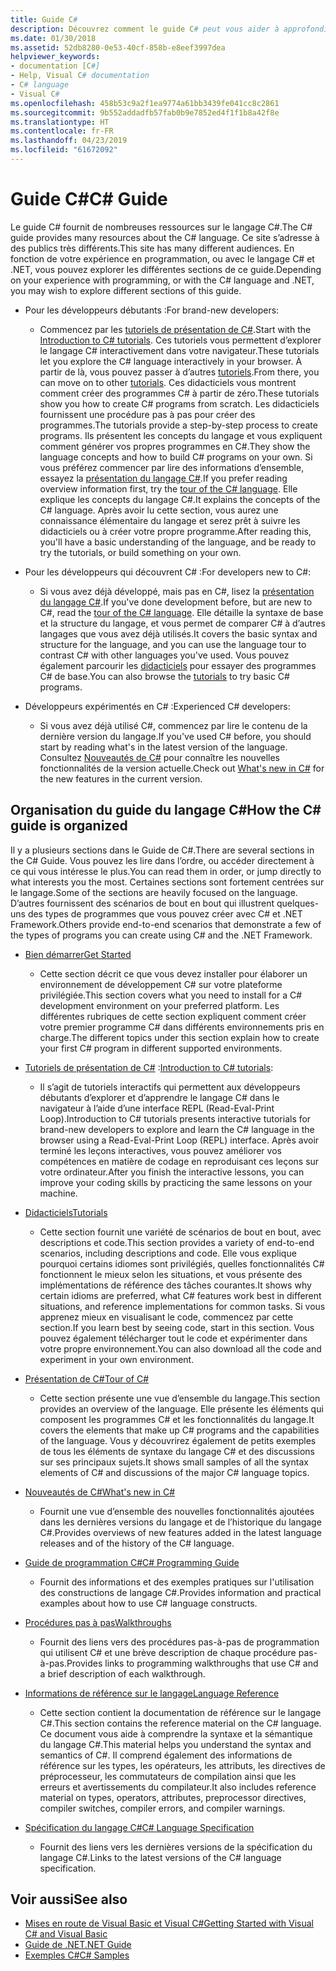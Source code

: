 ```yaml
---
title: Guide C#
description: Découvrez comment le guide C# peut vous aider à approfondir vos connaissances en C#, que vous soyez développeur débutant ou expert chevronné.
ms.date: 01/30/2018
ms.assetid: 52db8280-0e53-40cf-858b-e8eef3997dea
helpviewer_keywords:
- documentation [C#]
- Help, Visual C# documentation
- C# language
- Visual C#
ms.openlocfilehash: 458b53c9a2f1ea9774a61bb3439fe041cc8c2861
ms.sourcegitcommit: 9b552addadfb57fab0b9e7852ed4f1f1b8a42f8e
ms.translationtype: HT
ms.contentlocale: fr-FR
ms.lasthandoff: 04/23/2019
ms.locfileid: "61672092"
---
```

# <a name="c-guide"></a><span data-ttu-id="93373-103">Guide C#</span><span class="sxs-lookup"><span data-stu-id="93373-103">C# Guide</span></span>

<span data-ttu-id="93373-104">Le guide C# fournit de nombreuses ressources sur le langage C#.</span><span class="sxs-lookup"><span data-stu-id="93373-104">The C# guide provides many resources about the C# language.</span></span> <span data-ttu-id="93373-105">Ce site s’adresse à des publics très différents.</span><span class="sxs-lookup"><span data-stu-id="93373-105">This site has many different audiences.</span></span> <span data-ttu-id="93373-106">En fonction de votre expérience en programmation, ou avec le langage C# et .NET, vous pouvez explorer les différentes sections de ce guide.</span><span class="sxs-lookup"><span data-stu-id="93373-106">Depending on your experience with programming, or with the C# language and .NET, you may wish to explore different sections of this guide.</span></span>

* <span data-ttu-id="93373-107">Pour les développeurs débutants :</span><span class="sxs-lookup"><span data-stu-id="93373-107">For brand-new developers:</span></span>
  * <span data-ttu-id="93373-108">Commencez par les [tutoriels de présentation de C#](tutorials/intro-to-csharp/index.md).</span><span class="sxs-lookup"><span data-stu-id="93373-108">Start with the [Introduction to C# tutorials](tutorials/intro-to-csharp/index.md).</span></span> <span data-ttu-id="93373-109">Ces tutoriels vous permettent d’explorer le langage C# interactivement dans votre navigateur.</span><span class="sxs-lookup"><span data-stu-id="93373-109">These tutorials let you explore the C# language interactively in your browser.</span></span> <span data-ttu-id="93373-110">À partir de là, vous pouvez passer à d’autres [tutoriels](tutorials/index.md).</span><span class="sxs-lookup"><span data-stu-id="93373-110">From there, you can move on to other [tutorials](tutorials/index.md).</span></span> <span data-ttu-id="93373-111">Ces didacticiels vous montrent comment créer des programmes C# à partir de zéro.</span><span class="sxs-lookup"><span data-stu-id="93373-111">These tutorials show you how to create C# programs from scratch.</span></span> <span data-ttu-id="93373-112">Les didacticiels fournissent une procédure pas à pas pour créer des programmes.</span><span class="sxs-lookup"><span data-stu-id="93373-112">The tutorials provide a step-by-step process to create programs.</span></span> <span data-ttu-id="93373-113">Ils présentent les concepts du langage et vous expliquent comment générer vos propres programmes en C#.</span><span class="sxs-lookup"><span data-stu-id="93373-113">They show the language concepts and how to build C# programs on your own.</span></span> <span data-ttu-id="93373-114">Si vous préférez commencer par lire des informations d’ensemble, essayez la [présentation du langage C#](tour-of-csharp/index.md).</span><span class="sxs-lookup"><span data-stu-id="93373-114">If you prefer reading overview information first, try the [tour of the C# language](tour-of-csharp/index.md).</span></span> <span data-ttu-id="93373-115">Elle explique les concepts du langage C#.</span><span class="sxs-lookup"><span data-stu-id="93373-115">It explains the concepts of the C# language.</span></span> <span data-ttu-id="93373-116">Après avoir lu cette section, vous aurez une connaissance élémentaire du langage et serez prêt à suivre les didacticiels ou à créer votre propre programme.</span><span class="sxs-lookup"><span data-stu-id="93373-116">After reading this, you'll have a basic understanding of the language, and be ready to try the tutorials, or build something on your own.</span></span>

* <span data-ttu-id="93373-117">Pour les développeurs qui découvrent C# :</span><span class="sxs-lookup"><span data-stu-id="93373-117">For developers new to C#:</span></span>
  * <span data-ttu-id="93373-118">Si vous avez déjà développé, mais pas en C#, lisez la [présentation du langage C#](tour-of-csharp/index.md).</span><span class="sxs-lookup"><span data-stu-id="93373-118">If you've done development before, but are new to C#, read the [tour of the C# language](tour-of-csharp/index.md).</span></span> <span data-ttu-id="93373-119">Elle détaille la syntaxe de base et la structure du langage, et vous permet de comparer C# à d’autres langages que vous avez déjà utilisés.</span><span class="sxs-lookup"><span data-stu-id="93373-119">It covers the basic syntax and structure for the language, and you can use the language tour to contrast C# with other languages you've used.</span></span> <span data-ttu-id="93373-120">Vous pouvez également parcourir les [didacticiels](tutorials/index.md) pour essayer des programmes C# de base.</span><span class="sxs-lookup"><span data-stu-id="93373-120">You can also browse the [tutorials](tutorials/index.md) to try basic C# programs.</span></span>

* <span data-ttu-id="93373-121">Développeurs expérimentés en C# :</span><span class="sxs-lookup"><span data-stu-id="93373-121">Experienced C# developers:</span></span>
  * <span data-ttu-id="93373-122">Si vous avez déjà utilisé C#, commencez par lire le contenu de la dernière version du langage.</span><span class="sxs-lookup"><span data-stu-id="93373-122">If you've used C# before, you should start by reading what's in the latest version of the language.</span></span> <span data-ttu-id="93373-123">Consultez [Nouveautés de C#](whats-new/index.md) pour connaître les nouvelles fonctionnalités de la version actuelle.</span><span class="sxs-lookup"><span data-stu-id="93373-123">Check out [What's new in C#](whats-new/index.md) for the new features in the current version.</span></span>

## <a name="how-the-c-guide-is-organized"></a><span data-ttu-id="93373-124">Organisation du guide du langage C#</span><span class="sxs-lookup"><span data-stu-id="93373-124">How the C# guide is organized</span></span>

<span data-ttu-id="93373-125">Il y a plusieurs sections dans le Guide de C#.</span><span class="sxs-lookup"><span data-stu-id="93373-125">There are several sections in the C# Guide.</span></span> <span data-ttu-id="93373-126">Vous pouvez les lire dans l’ordre, ou accéder directement à ce qui vous intéresse le plus.</span><span class="sxs-lookup"><span data-stu-id="93373-126">You can read them in order, or jump directly to what interests you the most.</span></span> <span data-ttu-id="93373-127">Certaines sections sont fortement centrées sur le langage.</span><span class="sxs-lookup"><span data-stu-id="93373-127">Some of the sections are heavily focused on the language.</span></span> <span data-ttu-id="93373-128">D’autres fournissent des scénarios de bout en bout qui illustrent quelques-uns des types de programmes que vous pouvez créer avec C# et .NET Framework.</span><span class="sxs-lookup"><span data-stu-id="93373-128">Others provide end-to-end scenarios that demonstrate a few of the types of programs you can create using C# and the .NET Framework.</span></span>

* [<span data-ttu-id="93373-129">Bien démarrer</span><span class="sxs-lookup"><span data-stu-id="93373-129">Get Started</span></span>](getting-started/index.md)
  * <span data-ttu-id="93373-130">Cette section décrit ce que vous devez installer pour élaborer un environnement de développement C# sur votre plateforme privilégiée.</span><span class="sxs-lookup"><span data-stu-id="93373-130">This section covers what you need to install for a C# development environment on your preferred platform.</span></span> <span data-ttu-id="93373-131">Les différentes rubriques de cette section expliquent comment créer votre premier programme C# dans différents environnements pris en charge.</span><span class="sxs-lookup"><span data-stu-id="93373-131">The different topics under this section explain how to create your first C# program in different supported environments.</span></span>

* <span data-ttu-id="93373-132">[Tutoriels de présentation de C#](tutorials/intro-to-csharp/index.md) :</span><span class="sxs-lookup"><span data-stu-id="93373-132">[Introduction to C# tutorials](tutorials/intro-to-csharp/index.md):</span></span>
  * <span data-ttu-id="93373-133">Il s’agit de tutoriels interactifs qui permettent aux développeurs débutants d’explorer et d’apprendre le langage C# dans le navigateur à l’aide d’une interface REPL (Read-Eval-Print Loop).</span><span class="sxs-lookup"><span data-stu-id="93373-133">Introduction to C# tutorials presents interactive tutorials for brand-new developers to explore and learn the C# language in the browser using a Read-Eval-Print Loop (REPL) interface.</span></span> <span data-ttu-id="93373-134">Après avoir terminé les leçons interactives, vous pouvez améliorer vos compétences en matière de codage en reproduisant ces leçons sur votre ordinateur.</span><span class="sxs-lookup"><span data-stu-id="93373-134">After you finish the interactive lessons, you can improve your coding skills by practicing the same lessons on your machine.</span></span>

* [<span data-ttu-id="93373-135">Didacticiels</span><span class="sxs-lookup"><span data-stu-id="93373-135">Tutorials</span></span>](tutorials/index.md)
  * <span data-ttu-id="93373-136">Cette section fournit une variété de scénarios de bout en bout, avec descriptions et code.</span><span class="sxs-lookup"><span data-stu-id="93373-136">This section provides a variety of end-to-end scenarios, including descriptions and code.</span></span> <span data-ttu-id="93373-137">Elle vous explique pourquoi certains idiomes sont privilégiés, quelles fonctionnalités C# fonctionnent le mieux selon les situations, et vous présente des implémentations de référence des tâches courantes.</span><span class="sxs-lookup"><span data-stu-id="93373-137">It shows why certain idioms are preferred, what C# features work best in different situations, and reference implementations for common tasks.</span></span> <span data-ttu-id="93373-138">Si vous apprenez mieux en visualisant le code, commencez par cette section.</span><span class="sxs-lookup"><span data-stu-id="93373-138">If you learn best by seeing code, start in this section.</span></span> <span data-ttu-id="93373-139">Vous pouvez également télécharger tout le code et expérimenter dans votre propre environnement.</span><span class="sxs-lookup"><span data-stu-id="93373-139">You can also download all the code and experiment in your own environment.</span></span>

* [<span data-ttu-id="93373-140">Présentation de C#</span><span class="sxs-lookup"><span data-stu-id="93373-140">Tour of C#</span></span>](tour-of-csharp/index.md)
  * <span data-ttu-id="93373-141">Cette section présente une vue d’ensemble du langage.</span><span class="sxs-lookup"><span data-stu-id="93373-141">This section provides an overview of the language.</span></span> <span data-ttu-id="93373-142">Elle présente les éléments qui composent les programmes C# et les fonctionnalités du langage.</span><span class="sxs-lookup"><span data-stu-id="93373-142">It covers the elements that make up C# programs and the capabilities of the language.</span></span> <span data-ttu-id="93373-143">Vous y découvrirez également de petits exemples de tous les éléments de syntaxe du langage C# et des discussions sur ses principaux sujets.</span><span class="sxs-lookup"><span data-stu-id="93373-143">It shows small samples of all the syntax elements of C# and discussions of the major C# language topics.</span></span>

* [<span data-ttu-id="93373-144">Nouveautés de C#</span><span class="sxs-lookup"><span data-stu-id="93373-144">What's new in C#</span></span>](whats-new/index.md)
  * <span data-ttu-id="93373-145">Fournit une vue d’ensemble des nouvelles fonctionnalités ajoutées dans les dernières versions du langage et de l’historique du langage C#.</span><span class="sxs-lookup"><span data-stu-id="93373-145">Provides overviews of new features added in the latest language releases and of the history of the C# language.</span></span>

<!--
* [.NET Compiler Platform SDK](roslyn-sdk/index.md)
  * The .NET Compiler Platform SDK enables you to write components that analyze code, and suggest or make improvements to that code. In this section, you'll learn how the APIs are organized, and how you can create code that enables rules and practices for your team. You'll also see samples, end-to-end scenarios, and links to other libraries with more examples using these APIs.
-->

* [<span data-ttu-id="93373-146">Guide de programmation C#</span><span class="sxs-lookup"><span data-stu-id="93373-146">C# Programming Guide</span></span>](../csharp/programming-guide/index.md)
  * <span data-ttu-id="93373-147">Fournit des informations et des exemples pratiques sur l'utilisation des constructions de langage C#.</span><span class="sxs-lookup"><span data-stu-id="93373-147">Provides information and practical examples about how to use C# language constructs.</span></span>

* [<span data-ttu-id="93373-148">Procédures pas à pas</span><span class="sxs-lookup"><span data-stu-id="93373-148">Walkthroughs</span></span>](../csharp/walkthroughs.md)
  * <span data-ttu-id="93373-149">Fournit des liens vers des procédures pas-à-pas de programmation qui utilisent C# et une brève description de chaque procédure pas-à-pas.</span><span class="sxs-lookup"><span data-stu-id="93373-149">Provides links to programming walkthroughs that use C# and a brief description of each walkthrough.</span></span>

* [<span data-ttu-id="93373-150">Informations de référence sur le langage</span><span class="sxs-lookup"><span data-stu-id="93373-150">Language Reference</span></span>](language-reference/index.md)
  * <span data-ttu-id="93373-151">Cette section contient la documentation de référence sur le langage C#.</span><span class="sxs-lookup"><span data-stu-id="93373-151">This section contains the reference material on the C# language.</span></span> <span data-ttu-id="93373-152">Ce document vous aide à comprendre la syntaxe et la sémantique du langage C#.</span><span class="sxs-lookup"><span data-stu-id="93373-152">This material helps you understand the syntax and semantics of C#.</span></span> <span data-ttu-id="93373-153">Il comprend également des informations de référence sur les types, les opérateurs, les attributs, les directives de préprocesseur, les commutateurs de compilation ainsi que les erreurs et avertissements du compilateur.</span><span class="sxs-lookup"><span data-stu-id="93373-153">It also includes reference material on types, operators, attributes, preprocessor directives, compiler switches, compiler errors, and compiler warnings.</span></span>

* [<span data-ttu-id="93373-154">Spécification du langage C#</span><span class="sxs-lookup"><span data-stu-id="93373-154">C# Language Specification</span></span>](../csharp/language-reference/language-specification/index.md)
  * <span data-ttu-id="93373-155">Fournit des liens vers les dernières versions de la spécification du langage C#.</span><span class="sxs-lookup"><span data-stu-id="93373-155">Links to the latest versions of the C# language specification.</span></span>

## <a name="see-also"></a><span data-ttu-id="93373-156">Voir aussi</span><span class="sxs-lookup"><span data-stu-id="93373-156">See also</span></span>

- [<span data-ttu-id="93373-157">Mises en route de Visual Basic et Visual C#</span><span class="sxs-lookup"><span data-stu-id="93373-157">Getting Started with Visual C# and Visual Basic</span></span>](/visualstudio/ide/getting-started-with-visual-csharp-and-visual-basic)
- [<span data-ttu-id="93373-158">Guide de .NET</span><span class="sxs-lookup"><span data-stu-id="93373-158">.NET Guide</span></span>](../standard/index.md)
- [<span data-ttu-id="93373-159">Exemples C#</span><span class="sxs-lookup"><span data-stu-id="93373-159">C# Samples</span></span>](https://code.msdn.microsoft.com/site/search?f%5B0%5D.Type=ProgrammingLanguage&f%5B0%5D.Value=C%23&f%5B0%5D.Text=C%23)
